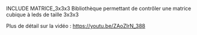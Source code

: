 INCLUDE MATRICE_3x3x3
Bibliothèque permettant de contrôler une matrice cubique à leds de taille 3x3x3

Plus de détail sur la vidéo : https://youtu.be/ZAoZlrN_388
